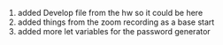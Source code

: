 1) added Develop file from the hw so it could be here
2) added things from the zoom recording as a base start
3) added more let variables for the password generator
